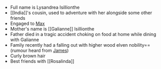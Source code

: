 - Full name is Lysandrea Isillionthe
- [[India]]'s cousin, used to adventure with her alongside some other friends
- Engaged to [Max](NPCs/Deceased/Max.md)
- Mother's name is [[Galianne]] Isillionthe
- Father died in a tragic accident choking on food at home while dining with Galianne
- Family recently had a falling out with higher wood elven nobility== (rumour heard from [James](NPCs/Living/James.md))
- Curly brown hair
- Best friends with [[Rosalinda]]